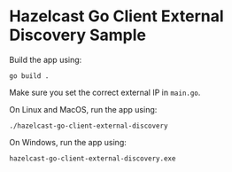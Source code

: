 # Hazelcast Go Client External Discovery Sample

Build the app using:
```
go build .
```

Make sure you set the correct external IP in `main.go`.

On Linux and MacOS, run the app using:
```
./hazelcast-go-client-external-discovery
```

On Windows, run the app using:
```
hazelcast-go-client-external-discovery.exe
```